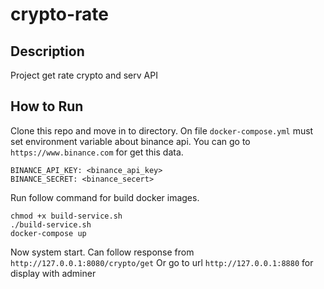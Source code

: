 # crypto-rate

## Description
Project get rate crypto and serv API

## How to Run

Clone this repo and move in to directory.
On file `docker-compose.yml` must set environment variable about binance api.
You can go to `https://www.binance.com` for get this data.

```
BINANCE_API_KEY: <binance_api_key>
BINANCE_SECRET: <binance_secert>
```

Run follow command for build docker images.


```
chmod +x build-service.sh
./build-service.sh
docker-compose up
```

Now system start. Can follow response from `http://127.0.0.1:8080/crypto/get`
Or go to url `http://127.0.0.1:8880` for display with adminer